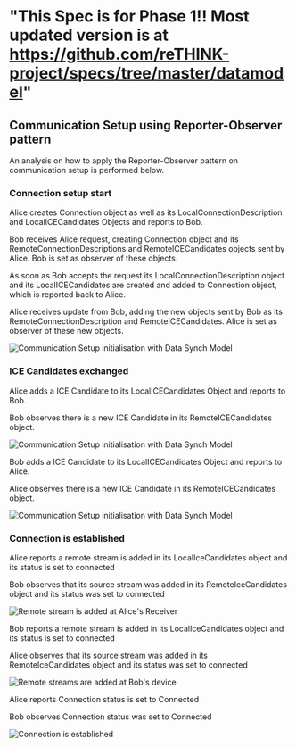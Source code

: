 "This Spec is for Phase 1!! Most updated version is at https://github.com/reTHINK-project/specs/tree/master/datamodel" 
========== 
## Communication Setup using Reporter-Observer pattern



<!--
@startuml "comm-setup-activity-1.png"

|Alice|
start

partition ConnectionCreation {
    :create Connection Object to connect to Bob;
    :Bob Connection Object]
    :create LocalConnectionDescription;
    :LocalConnectionDescription]
    :create LocalICECandidates;
    :LocalICECandidates]
    :report Connection, LocalICECandidates\n and LocalConnectionDescription objects to Bob;
}


|#AntiqueWhite|Bob|

partition ConnectionRequestReceivedByBob {
    :create Connection Object requested by Alice and Observe;
    :Connection Object requested by Alice]
    :create RemoteConnectionDescription from Alice and Observe;
    :RemoteConnectionDescription]
    :create RemoteICECandidates from Alice and Observe;
    :RemoteICECandidates]
}

partition BobAcceptsRequest {
	}

partition BobReportsRequestIsAccepted {
    :Connection Object requested by Alice]
	:create LocalConnectionDescription for connection requested by Alice;
    :LocalConnectionDescription]
    :create LocalICECandidates for connection requested by Alice;
    :LocalICECandidates]
    :report to Bob communication is accepted;
    :report Bob's LocalConnectionDescription and\n LocalICECandidates to Alice;
	}


	|Alice|

partition AliceReceivesBobHasAccepted {
    :Bob Connection Object]
    :create RemoteConnectionDescription from Bob and Observe;
    :RemoteConnectionDescription]
    :create RemoteICECandidates from Bob and Observe;
    :RemoteICECandidates]
	}

@enduml
-->

An analysis on how to apply the Reporter-Observer pattern on communication setup is performed below.



### Connection setup start

Alice creates Connection object as well as its LocalConnectionDescription and LocalICECandidates Objects and reports to Bob.

Bob receives Alice request, creating Connection object and its RemoteConnectionDescriptions and RemoteICECandidates objects sent by Alice. Bob is set as observer of these objects.

As soon as Bob accepts the request its LocalConnectionDescription object and its LocalICECandidates are created and added to Connection object, which is reported back to Alice.

Alice receives update from Bob, adding the new objects sent by Bob as its RemoteConnectionDescription and RemoteICECandidates. Alice is set as observer of these new objects.

![Communication Setup initialisation with Data Synch Model](comm-setup-activity-1.png)



### ICE Candidates exchanged

<!--
@startuml "comm-setup-activity-2.png"

    |Alice|
partition ICECandidatesExchanged {


    :ICECandidate added to Alice's LocalICECandidates is reported;
    }

    |Bob|

partition ICECandidatesExchanged {
    :ICECandidate added to Bob's RemoteICECandidates is observed;

    }



@enduml
-->

Alice adds a ICE Candidate to its LocalICECandidates Object and reports to Bob.

Bob observes there is a new ICE Candidate in its RemoteICECandidates object.


![Communication Setup initialisation with Data Synch Model](comm-setup-activity-2.png)

<!--
@startuml "comm-setup-activity-3.png"


    |Bob|

partition ICECandidatesExchanged {

    :ICECandidate added to Bob's LocalICECandidates is reported;
    }

    |Alice|

partition ICECandidatesExchanged {
    :ICECandidate added to Alice's RemoteICECandidates is observed;
    }

@enduml
-->

Bob adds a ICE Candidate to its LocalICECandidates Object and reports to Alice.

Alice observes there is a new ICE Candidate in its RemoteICECandidates object.


![Communication Setup initialisation with Data Synch Model](comm-setup-activity-3.png)

### Connection is established

<!--
@startuml "comm-setup-activity-4.png"
    |Alice|
partition StreamAddedAtAliceConnection {
    :Stream added to Alice's LocalIceCandidates\nand status set to connected is reported;
    }

    |Bob|

partition StreamAddedAtAliceReceiver {
    :Stream added to Bob's RemoteIceCandidates\nand status set to connected is observed;

    }


@enduml
-->

Alice reports a remote stream is added in its LocalIceCandidates object and its status is set to connected

Bob observes that its source stream was added in its RemoteIceCandidates object and its status was set to connected


![Remote stream is added at Alice's Receiver](comm-setup-activity-4.png)

<!--
@startuml "comm-setup-activity-5.png"

    |Bob|

partition StreamAddedAtBobConnection {

    :Stream added to Bob's LocalIceCandidates\n and status set to connected is reported;
    }

    |Alice|
    
    partition StreamAddedAtBobReceiver {

    :Stream added to Alice's RemoteIceCandidates\n and status set to connected is observed;

    }

 
@enduml
-->


Bob reports a remote stream is added in its LocalIceCandidates object and its status is set to connected

Alice observes that its source stream was added in its RemoteIceCandidates object and its status was set to connected


![Remote streams are added at Bob's device](comm-setup-activity-5.png)

<!--
@startuml "comm-setup-activity-6.png"

    |Alice|
    
    partition ConnectionIsEstablished {


    :Connection status set to connected is reported;
    }

    |Bob|

    partition ConnectionIsEstablished {
    :Connection status set to connected is observed;

}


@enduml
-->


Alice reports Connection status is set to Connected

Bob observes Connection status was set to Connected

![Connection is established](comm-setup-activity-6.png)
